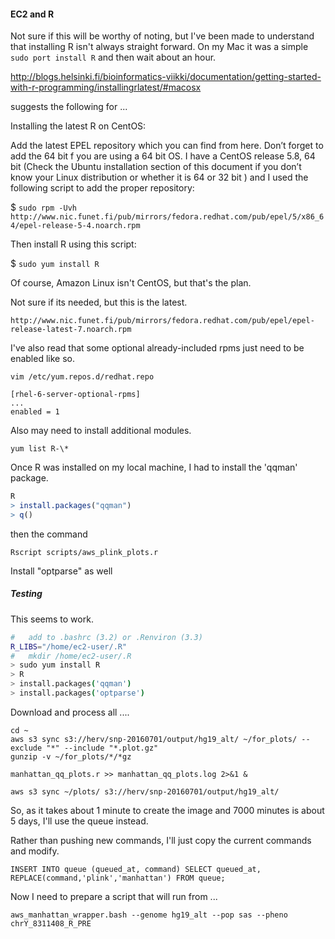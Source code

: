 #### EC2 and R

Not sure if this will be worthy of noting, but I've been made to understand that installing R isn't always straight forward.
On my Mac it was a simple `sudo port install R` and then wait about an hour.



http://blogs.helsinki.fi/bioinformatics-viikki/documentation/getting-started-with-r-programming/installingrlatest/#macosx

suggests the following for ...

Installing the latest R on CentOS:

Add the latest EPEL repository which you can find from here. Don’t forget to add the 64 bit f you are using a 64 bit OS. I have a CentOS release 5.8, 64 bit (Check the Ubuntu installation section of this document if you don’t know your Linux distribution or whether it is 64 or 32 bit ) and I used the following script to add the proper repository:

$ `sudo rpm -Uvh http://www.nic.funet.fi/pub/mirrors/fedora.redhat.com/pub/epel/5/x86_64/epel-release-5-4.noarch.rpm`

Then install R using this script:

$ `sudo yum install R`


Of course, Amazon Linux isn't CentOS, but that's the plan.

Not sure if its needed, but this is the latest.

`http://www.nic.funet.fi/pub/mirrors/fedora.redhat.com/pub/epel/epel-release-latest-7.noarch.rpm`





I've also read that some optional already-included rpms just need to be enabled like so.


```
vim /etc/yum.repos.d/redhat.repo

[rhel-6-server-optional-rpms]
...
enabled = 1
```




Also may need to install additional modules.

`yum list R-\*`







Once R was installed on my local machine, I had to install the 'qqman' package.

```R
R
> install.packages("qqman")
> q()
```

then the command 

`Rscript scripts/aws_plink_plots.r`




Install "optparse" as well







##### Testing

This seems to work.

```BASH
#	add to .bashrc (3.2) or .Renviron (3.3)
R_LIBS="/home/ec2-user/.R"
#	mkdir /home/ec2-user/.R
> sudo yum install R
> R
> install.packages('qqman')
> install.packages('optparse')
```

Download and process all ....

```
cd ~
aws s3 sync s3://herv/snp-20160701/output/hg19_alt/ ~/for_plots/ --exclude "*" --include "*.plot.gz"
gunzip -v ~/for_plots/*/*gz

manhattan_qq_plots.r >> manhattan_qq_plots.log 2>&1 &

aws s3 sync ~/plots/ s3://herv/snp-20160701/output/hg19_alt/
```

So, as it takes about 1 minute to create the image and 7000 minutes is about 5 days, I'll use the queue instead.

Rather than pushing new commands, I'll just copy the current commands and modify.

`INSERT INTO queue (queued_at, command) SELECT queued_at, REPLACE(command,'plink','manhattan') FROM queue;`

Now I need to prepare a script that will run from ...

`aws_manhattan_wrapper.bash --genome hg19_alt --pop sas --pheno chrY_8311408_R_PRE`

